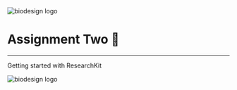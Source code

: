 <img src="https://web.stanford.edu/class/cs342/public/images/github_header.png" alt="biodesign logo">


# Assignment Two 🏥
---

Getting started with ResearchKit


<img src="https://web.stanford.edu/class/cs342/public/images/github_footer.png" alt="biodesign logo">